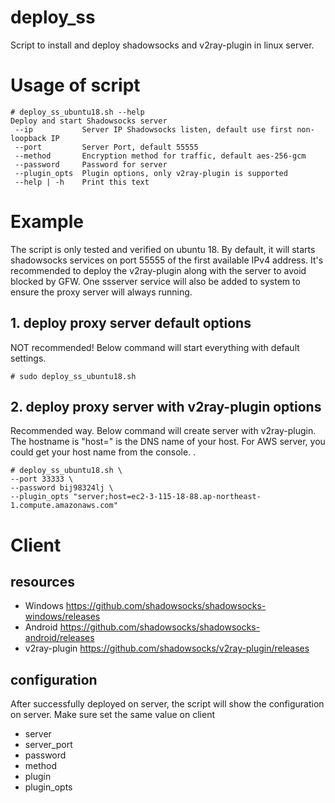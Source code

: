 # deploy_ss
Script to install and deploy shadowsocks and v2ray-plugin in linux server.

# Usage of script
```
# deploy_ss_ubuntu18.sh --help
Deploy and start Shadowsocks server 
 --ip           Server IP Shadowsocks listen, default use first non-loopback IP
 --port         Server Port, default 55555 
 --method       Encryption method for traffic, default aes-256-gcm 
 --password     Password for server
 --plugin_opts  Plugin options, only v2ray-plugin is supported
 --help | -h    Print this text
```


# Example
The script is only tested and verified on ubuntu 18. By default, it will starts shadowsocks services on port 55555 of the first available IPv4 address. It's recommended to deploy the v2ray-plugin along with the server to avoid blocked by GFW. One ssserver service will also be added to system to ensure the proxy server will always running. 

## 1. deploy proxy server default options
NOT recommended! Below command will start everything with default settings.
```
# sudo deploy_ss_ubuntu18.sh
```
## 2. deploy proxy server with v2ray-plugin options
Recommended way. Below command will create server with v2ray-plugin. The hostname is "host=" is the DNS name of your host. For AWS server, you could get your host name from the console. .
```
# deploy_ss_ubuntu18.sh \
--port 33333 \
--password bij98324lj \
--plugin_opts "server;host=ec2-3-115-18-88.ap-northeast-1.compute.amazonaws.com"
```

# Client
## resources
* Windows https://github.com/shadowsocks/shadowsocks-windows/releases
* Android https://github.com/shadowsocks/shadowsocks-android/releases
* v2ray-plugin https://github.com/shadowsocks/v2ray-plugin/releases
## configuration
After successfully deployed on server, the script will show the configuration on server. Make sure set the same value on client 
* server
* server_port
* password
* method
* plugin
* plugin_opts
  
